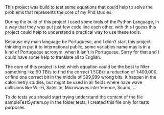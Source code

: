 This project was build to test some equations that could help to solve the problems that represents the core of my Phd studies.

During the build of this project I used some tools of the Python Language, in a way that they was put just few code line each other, with this I guess this project could help to understand a practical way to use these tools.

Because my main language be Portuguese, and I didn’t start this project thinking in put it to international public, some variables name may is in a kind of Portuguese acronym, when it isn't in Portuguese, Sorry for that and I could have some help to translate all to English.

The core of this project is test which equation could be the best to filter something like 60 TB/s to find the correct 1.5GB/s a reduction of 1:400,000, or find one correct bit in the middle of 399,999 wrong bits. It happen in the calorimetry studies, but might be used in all fields where have wave collisions like Wi-Fi, Satellite, Microwaves interference, Sound, ...

To do tests you should start trying understand the content of the file sampleTestSystem.py in the folder tests, I created this file only for tests purposes.